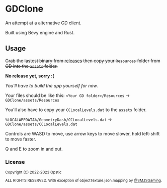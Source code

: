 # GDClone

An attempt at a alternative GD client.

Built using Bevy engine and Rust.

## Usage

~~Grab the lastest binary from [releases](https://github.com/opstic/gdclone/releases) then copy your `Resources` folder from GD into the `assets` folder.~~

**No release yet, sorry :(**

*You'll have to build the app yourself for now.*

Your files should be like this: `<Your GD folder>/Resources` -> `GDClone/assets/Resources`

You'll also have to copy your `CCLocalLevels.dat` to the `assets` folder.

`%LOCALAPPDATA%/GeometryDash/CCLocalLevels.dat` -> `GDClone/assets/CCLocalLevels.dat`

Controls are WASD to move, use arrow keys to move slower, hold left-shift to move faster.

Q and E to zoom in and out.
### License
<sup>
  
Copyright (C) 2022-2023 Opstic

ALL RIGHTS RESERVED. With exception of objectTexture.json.mapping by [@SMJSGaming](https://github.com/SMJSGaming).
</sup>
